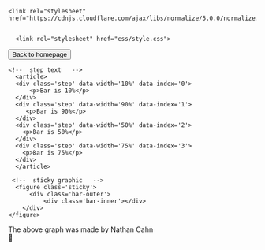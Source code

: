 <html>

<head>
  <meta charset="UTF-8">
  <title>Side-saddle scrollytelling with position sticky and enterview, testing side bar format</title>
  
    <link rel="stylesheet" href="https://cdnjs.cloudflare.com/ajax/libs/normalize/5.0.0/normalize.min.css">

  
      <link rel="stylesheet" href="css/style.css">

  
</head>

<body>

<form action="https://natephil.github.io/">
    <input type="submit" value="Back to homepage" />
</form>


<section id='scrolly-side'>
  
  <div class='scrolly'>
    
    <!--  step text   -->
	  <article>
      <div class='step' data-width='10%' data-index='0'>
          <p>Bar is 10%</p>
      </div>
      <div class='step' data-width='90%' data-index='1'>
         <p>Bar is 90%</p>
      </div>
      <div class='step' data-width='50%' data-index='2'>
        <p>Bar is 50%</p>
      </div>
      <div class='step' data-width='75%' data-index='3'>
        <p>Bar is 75%</p>
      </div>
	  </article>
    
     <!--  sticky graphic   -->
	  <figure class='sticky'>
		  <div class='bar-outer'>
			  <div class='bar-inner'></div>
  		</div>
  	</figure>
    
  </div>
  
</section>

<script src='https://unpkg.com/d3@5.4.0/dist/d3.min.js'></script>
<script src='https://unpkg.com/enter-view@1.0.0/enter-view.min.js'></script>
<script src='https://unpkg.com/stickyfilljs@2.0.5/dist/stickyfill.js'></script>
<script src="js/index.js"></script>

<footer>
  The above graph was made by Nathan Cahn<br>
  &#x1F34C;
</footer>

</body>

</html>
